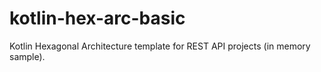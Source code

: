 # kotlin-hex-arc-basic
Kotlin Hexagonal Architecture template for REST API projects (in memory sample).
